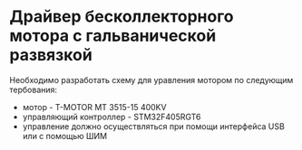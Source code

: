 # Драйвер бесколлекторного мотора с гальванической развязкой
Необходимо разработать схему для уравления мотором по следующим тербования:
* мотор - T-MOTOR MT 3515-15 400KV 
* управляющий контроллер - STM32F405RGT6
* управление должно осуществляться при помощи интерфейса USB или с помощью ШИМ
